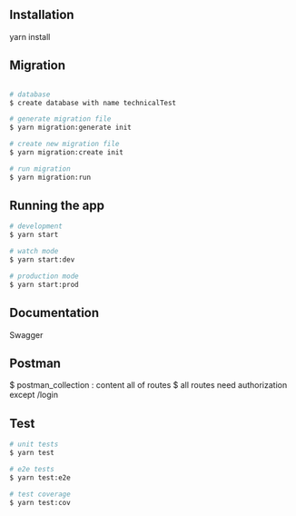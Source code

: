 

## Installation
 yarn install

## Migration

```bash

# database 
$ create database with name technicalTest

# generate migration file
$ yarn migration:generate init

# create new migration file
$ yarn migration:create init

# run migration
$ yarn migration:run
```

## Running the app

```bash
# development
$ yarn start

# watch mode
$ yarn start:dev

# production mode
$ yarn start:prod
```

## Documentation 
Swagger 

## Postman

$ postman_collection : content all of routes 
$ all routes need authorization except /login

## Test

```bash
# unit tests
$ yarn test

# e2e tests
$ yarn test:e2e

# test coverage
$ yarn test:cov
```



